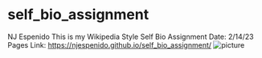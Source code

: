 # self_bio_assignment
NJ Espenido
This is my Wikipedia Style Self Bio Assignment
Date: 2/14/23
Pages Link: https://njespenido.github.io/self_bio_assignment/
![picture](/Screenshot_stpd_toyota_2000gt_ek_nagao_8-1-123-18-29-15.png)
